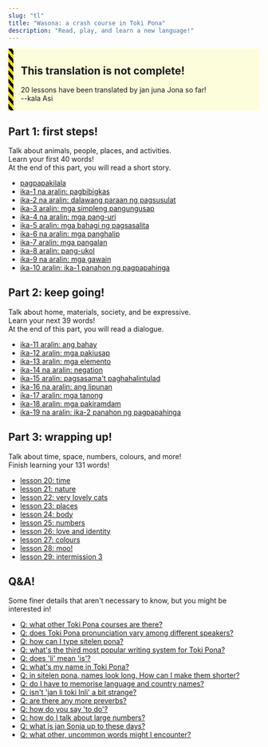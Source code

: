 ```yaml
---
slug: "tl"
title: "Wasona: a crash course in Toki Pona"
description: "Read, play, and learn a new language!"
---
```


<div style="
    margin: 10px 0;
    padding: 2px 15px;
    background: #ffff0022;
    border-left-width: 10px;
    border-left-style: solid;
    border-image: repeating-linear-gradient(
        45deg,
        black,
        black              5px,
        gold 5px,
        gold 10px
    ) 10;
">

## This translation is not complete!

20 lessons have been translated by jan juna Jona so far!  
--kala Asi

</div>

## Part 1: first steps!

Talk about animals, people, places, and activities.  
Learn your first 40 words!  
At the end of this part, you will read a short story.

* [pagpapakilala](tl/00)
* [ika-1 na aralin: pagbibigkas](tl/01)
* [ika-2 na aralin: dalawang paraan ng pagsusulat](tl/02)
* [ika-3 aralin: mga simpleng pangungusap](tl/03)
* [ika-4 na aralin: mga pang-uri](tl/04)
* [ika-5 aralin: mga bahagi ng pagsasalita](tl/05)
* [ika-6 na aralin: mga panghalip](tl/06)
* [ika-7 aralin: mga pangalan](tl/07)
* [ika-8 aralin: pang-ukol](tl/08)
* [ika-9 na aralin: mga gawain](tl/09)
* [ika-10 aralin: ika-1 panahon ng pagpapahinga](tl/10)

## Part 2: keep going!

Talk about home, materials, society, and be expressive.  
Learn your next 39 words!  
At the end of this part, you will read a dialogue.

* [ika-11 aralin: ang bahay](tl/11)
* [ika-12 aralin: mga pakiusap](tl/12)
* [ika-13 aralin: mga elemento](tl/13)
* [ika-14 na aralin: negation](tl/14)
* [ika-15 aralin: pagsasama't paghahalintulad](tl/15)
* [ika-16 na aralin: ang lipunan](tl/16)
* [ika-17 aralin: mga tanong](tl/17)
* [ika-18 aralin: mga pakiramdam](tl/18)
* [ika-19 na aralin: ika-2 panahon ng pagpapahinga](tl/19)

## Part 3: wrapping up!

Talk about time, space, numbers, colours, and more!  
Finish learning your 131 words!

* [lesson 20: time](tl/20)
* [lesson 21: nature](tl/21)
* [lesson 22: very lovely cats](tl/22)
* [lesson 23: places](tl/23)
* [lesson 24: body](tl/24)
* [lesson 25: numbers](tl/25)
* [lesson 26: love and identity](tl/26)
* [lesson 27: colours](tl/27)
* [lesson 28: moo!](tl/28)
* [lesson 29: intermission 3](tl/29)

## Q&A!

Some finer details that aren't necessary to know, but you might be interested in!

* [Q: what other Toki Pona courses are there?](tl/other-courses)
* [Q: does Toki Pona pronunciation vary among different speakers?](tl/sound-variation)
* [Q: how can I type sitelen pona?](tl/fonts)
* [Q: what's the third most popular writing system for Toki Pona?](tl/sitelen-sitelen)
* [Q: does 'li' mean 'is'?](tl/li-and-is)
* [Q: what's my name in Toki Pona?](tl/make-a-name)
* [Q: in sitelen pona, names look long. How can I make them shorter?](tl/simpler-cartouches)
* [Q: do I have to memorise language and country names?](tl/languages-countries)
* [Q: isn't 'jan li toki Inli' a bit strange?](tl/named-verbs)
* [Q: are there any more preverbs?](tl/more-preverbs)
* [Q: how do you say 'to do'?](tl/doing)
* [Q: how do I talk about large numbers?](tl/large-numbers)
* [Q: what is jan Sonja up to these days?](tl/jan-sonja)
* [Q: what other, uncommon words might I encounter?](tl/uncommon-words)
